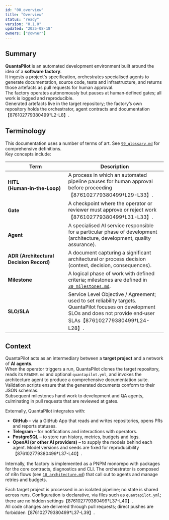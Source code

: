 ```yaml
---
id: "00_overview"
title: "Overview"
status: "ready"
version: "0.1.0"
updated: "2025-08-18"
owners: ["@owner"]
---
```


## Summary

**QuantaPilot** is an automated development environment built around the idea of a **software factory**.  
It ingests a project's specification, orchestrates specialised agents to generate documentation, source code, tests and infrastructure, and returns those artefacts as pull requests for human approval.  
The factory operates autonomously but pauses at human‑defined gates; all work is logged and reproducible.  
Generated artefacts live in the target repository; the factory’s own repository holds the orchestrator, agent contracts and documentation【876102779380499†L2-L8】.

## Terminology

This documentation uses a number of terms of art. See [`99_glossary.md`](99_glossary.md) for comprehensive definitions.  
Key concepts include:

| Term | Description |
| --- | --- |
| **HITL (Human‑in‑the‑Loop)** | A process in which an automated pipeline pauses for human approval before proceeding【876102779380499†L29-L33】. |
| **Gate** | A checkpoint where the operator or reviewer must approve or reject work【876102779380499†L31-L33】. |
| **Agent** | A specialised AI service responsible for a particular phase of development (architecture, development, quality assurance). |
| **ADR (Architectural Decision Record)** | A document capturing a significant architectural or process decision (context, decision, consequences). |
| **Milestone** | A logical phase of work with defined criteria; milestones are defined in [`30_milestones.md`](30_milestones.md). |
| **SLO/SLA** | Service Level Objective / Agreement; used to set reliability targets. QuantaPilot focuses on development SLOs and does not provide end‑user SLAs【876102779380499†L24-L28】. |

## Context

QuantaPilot acts as an intermediary between a **target project** and a network of **AI agents**.  
When the operator triggers a run, QuantaPilot clones the target repository, reads its `README.md` and optional `quantapilot.yml`, and invokes the architecture agent to produce a comprehensive documentation suite.  
Validation scripts ensure that the generated documents conform to their JSON schemas.  
Subsequent milestones hand work to development and QA agents, culminating in pull requests that are reviewed at gates.  

Externally, QuantaPilot integrates with:

* **GitHub** – via a GitHub App that reads and writes repositories, opens PRs and reports statuses.
* **Telegram** – for notifications and interactions with operators.
* **PostgreSQL** – to store run history, metrics, budgets and logs.
* **OpenAI (or other AI providers)** – to supply the models behind each agent. Model versions and seeds are fixed for reproducibility【876102779380499†L37-L40】.

Internally, the factory is implemented as a PNPM monorepo with packages for the core contracts, diagnostics and CLI. The orchestrator is composed of n8n flows (see [`10_architecture.md`](10_architecture.md)) that call out to agents and manage retries and budgets.

Each target project is processed in an isolated pipeline; no state is shared across runs. Configuration is declarative, via files such as `quantapilot.yml`; there are no hidden settings【876102779380499†L37-L40】.  
All code changes are delivered through pull requests; direct pushes are forbidden【876102779380499†L37-L39】.